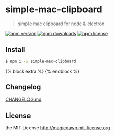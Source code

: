 # simple-mac-clipboard

> simple mac clipboard for node &amp; electron

[![npm version](https://img.shields.io/npm/v/simple-mac-clipboard.svg?style=flat-square)](https://www.npmjs.com/package/simple-mac-clipboard)
[![npm downloads](https://img.shields.io/npm/dm/simple-mac-clipboard.svg?style=flat-square)](https://www.npmjs.com/package/simple-mac-clipboard)
[![npm license](https://img.shields.io/npm/l/simple-mac-clipboard.svg?style=flat-square)](http://magicdawn.mit-license.org)

## Install

```sh
$ npm i -S simple-mac-clipboard
```

{% block extra %}
{% endblock %}

## Changelog

[CHANGELOG.md](CHANGELOG.md)

## License

the MIT License http://magicdawn.mit-license.org
